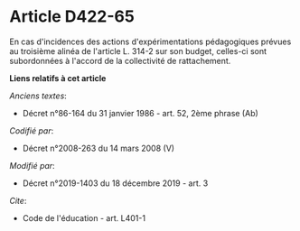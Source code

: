 # Article D422-65

En cas d'incidences des actions d'expérimentations pédagogiques prévues au troisième alinéa de l'article L. 314-2 sur son
budget, celles-ci sont subordonnées à l'accord de la collectivité de rattachement.

**Liens relatifs à cet article**

_Anciens textes_:

  - Décret n°86-164 du 31 janvier 1986 - art. 52, 2ème phrase (Ab)

_Codifié par_:

  - Décret n°2008-263 du 14 mars 2008 (V)

_Modifié par_:

  - Décret n°2019-1403 du 18 décembre 2019 - art. 3

_Cite_:

  - Code de l'éducation - art. L401-1
